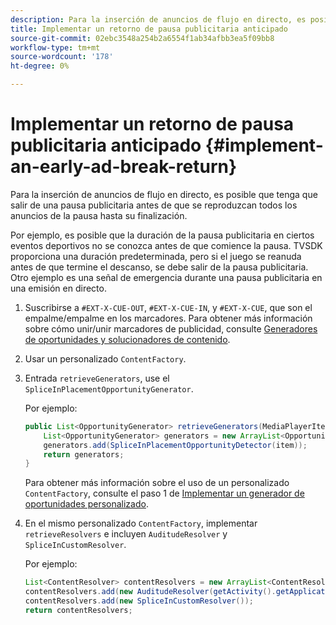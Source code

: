 ```yaml
---
description: Para la inserción de anuncios de flujo en directo, es posible que tenga que salir de una pausa publicitaria antes de que se reproduzcan todos los anuncios de la pausa hasta su finalización.
title: Implementar un retorno de pausa publicitaria anticipado
source-git-commit: 02ebc3548a254b2a6554f1ab34afbb3ea5f09bb8
workflow-type: tm+mt
source-wordcount: '178'
ht-degree: 0%

---
```


# Implementar un retorno de pausa publicitaria anticipado {#implement-an-early-ad-break-return}

Para la inserción de anuncios de flujo en directo, es posible que tenga que salir de una pausa publicitaria antes de que se reproduzcan todos los anuncios de la pausa hasta su finalización.

Por ejemplo, es posible que la duración de la pausa publicitaria en ciertos eventos deportivos no se conozca antes de que comience la pausa. TVSDK proporciona una duración predeterminada, pero si el juego se reanuda antes de que termine el descanso, se debe salir de la pausa publicitaria. Otro ejemplo es una señal de emergencia durante una pausa publicitaria en una emisión en directo.

1. Suscribirse a `#EXT-X-CUE-OUT`, `#EXT-X-CUE-IN`, y `#EXT-X-CUE`, que son el empalme/empalme en los marcadores.
Para obtener más información sobre cómo unir/unir marcadores de publicidad, consulte [Generadores de oportunidades y solucionadores de contenido](../../ad-insertion/content-resolver/android-3x-content-resolver.md).
1. Usar un personalizado `ContentFactory`.
1. Entrada `retrieveGenerators`, use el `SpliceInPlacementOpportunityGenerator`.

   Por ejemplo:

   ```java
   public List<OpportunityGenerator> retrieveGenerators(MediaPlayerItem item) { 
       List<OpportunityGenerator> generators = new ArrayList<OpportunityGenerator>(); 
       generators.add(SpliceInPlacementOpportunityDetector(item)); 
       return generators; 
   }
   ```

   Para obtener más información sobre el uso de un personalizado `ContentFactory`, consulte el paso 1 de [Implementar un generador de oportunidades personalizado](../../ad-insertion/content-resolver/android-3x-opp-detector-impl-android.md).

1. En el mismo personalizado `ContentFactory`, implementar `retrieveResolvers` e incluyen `AuditudeResolver` y `SpliceInCustomResolver`.

   Por ejemplo:

   ```java
   List<ContentResolver> contentResolvers = new ArrayList<ContentResolver>(); 
   contentResolvers.add(new AuditudeResolver(getActivity().getApplicationContext())); 
   contentResolvers.add(new SpliceInCustomResolver()); 
   return contentResolvers;
   ```

